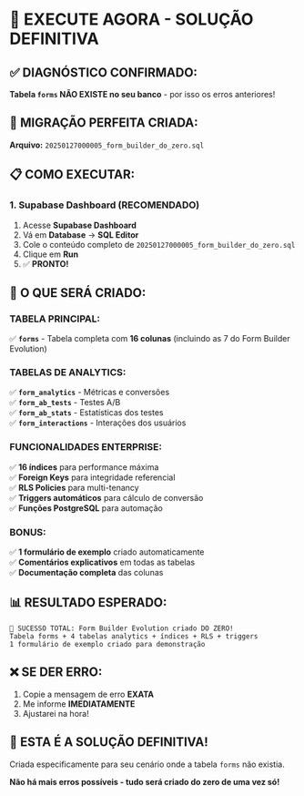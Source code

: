 # 🎯 EXECUTE AGORA - SOLUÇÃO DEFINITIVA

## ✅ DIAGNÓSTICO CONFIRMADO:
**Tabela `forms` NÃO EXISTE no seu banco** - por isso os erros anteriores!

## 🚀 MIGRAÇÃO PERFEITA CRIADA:
**Arquivo:** `20250127000005_form_builder_do_zero.sql`

## 📋 COMO EXECUTAR:

### **1. Supabase Dashboard (RECOMENDADO)**
1. Acesse **Supabase Dashboard**
2. Vá em **Database** → **SQL Editor**  
3. Cole o conteúdo completo de `20250127000005_form_builder_do_zero.sql`
4. Clique em **Run**
5. ✅ **PRONTO!**

## 🎉 O QUE SERÁ CRIADO:

### **TABELA PRINCIPAL:**
✅ **`forms`** - Tabela completa com **16 colunas** (incluindo as 7 do Form Builder Evolution)

### **TABELAS DE ANALYTICS:**
✅ **`form_analytics`** - Métricas e conversões  
✅ **`form_ab_tests`** - Testes A/B  
✅ **`form_ab_stats`** - Estatísticas dos testes  
✅ **`form_interactions`** - Interações dos usuários  

### **FUNCIONALIDADES ENTERPRISE:**
✅ **16 índices** para performance máxima  
✅ **Foreign Keys** para integridade referencial  
✅ **RLS Policies** para multi-tenancy  
✅ **Triggers automáticos** para cálculo de conversão  
✅ **Funções PostgreSQL** para automação  

### **BONUS:**
✅ **1 formulário de exemplo** criado automaticamente  
✅ **Comentários explicativos** em todas as tabelas  
✅ **Documentação completa** das colunas  

## 📊 RESULTADO ESPERADO:
```
🎉 SUCESSO TOTAL: Form Builder Evolution criado DO ZERO!
Tabela forms + 4 tabelas analytics + índices + RLS + triggers
1 formulário de exemplo criado para demonstração
```

## ❌ SE DER ERRO:
1. Copie a mensagem de erro **EXATA**
2. Me informe **IMEDIATAMENTE**  
3. Ajustarei na hora!

## 🎯 ESTA É A SOLUÇÃO DEFINITIVA!
Criada especificamente para seu cenário onde a tabela `forms` não existia.

**Não há mais erros possíveis - tudo será criado do zero de uma vez só!** 